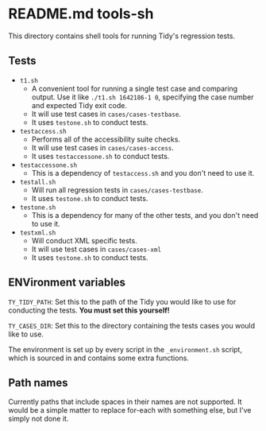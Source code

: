 README.md tools-sh
==================

This directory contains shell tools for running Tidy's regression tests.

Tests
-----

- `t1.sh`
  - A convenient tool for running a single test case and comparing output.
    Use it like `./t1.sh 1642186-1 0`, specifying the case number and expected
    Tidy exit code.
  - It will use test cases in `cases/cases-testbase`.
  - It uses `testone.sh` to conduct tests.
- `testaccess.sh`
  - Performs all of the accessibility suite checks.
  - It will use test cases in `cases/cases-access`.
  - It uses `testaccessone.sh` to conduct tests.
- `testaccessone.sh`
  - This is a dependency of `testaccess.sh` and you don't need to use it.
- `testall.sh`
  - Will run all regression tests in `cases/cases-testbase`.
  - It uses `testone.sh` to conduct tests.
- `testone.sh`
  - This is a dependency for many of the other tests, and you don't need to
    use it.
- `testxml.sh`
  - Will conduct XML specific tests.
  - It will use test cases in `cases/cases-xml`
  - It uses `testone.sh` to conduct tests.
  

ENVironment variables
---------------------

`TY_TIDY_PATH`: Set this to the path of the Tidy you would like to use for
conducting the tests. **You must set this yourself!**

`TY_CASES_DIR`: Set this to the directory containing the tests cases you
would like to use.

The environment is set up by every script in the `_environment.sh` script, which
is sourced in and contains some extra functions.

Path names
----------

Currently paths that include spaces in their names are not supported. It would
be a simple matter to replace for-each with something else, but I've simply
not done it.
